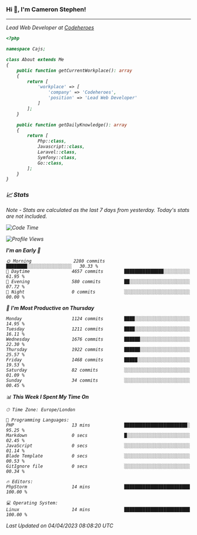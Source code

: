 ### Hi 👋, I'm Cameron Stephen!
<hr>
<p><em>Lead Web Developer at <a href="https://codeheroes.co.uk">Codeheroes</a></p>


```php
<?php

namespace Cajs;

class About extends Me
{
    public function getCurrentWorkplace(): array
    {
        return [
            'workplace' => [
                'company' => 'Codeheroes',
                'position' => 'Lead Web Developer'
            ]
        ];
    }

    public function getDailyKnowledge(): array
    {
        return [
            Php::class,
            Javascript::class,
            Laravel::class,
            Symfony::class,
            Go::class,
        ];
    }
}
```

### 📈 Stats
<p><em>Note - Stats are calculated as the last 7 days from yesterday. Today's stats are not included.</em></p>


<!--START_SECTION:waka-->
![Code Time](http://img.shields.io/badge/Code%20Time-3%2C261%20hrs%209%20mins-blue)

![Profile Views](http://img.shields.io/badge/Profile%20Views-3-blue)

**I'm an Early 🐤** 

```text
🌞 Morning                2280 commits        ████████░░░░░░░░░░░░░░░░░   30.33 % 
🌆 Daytime                4657 commits        ███████████████░░░░░░░░░░   61.95 % 
🌃 Evening                580 commits         ██░░░░░░░░░░░░░░░░░░░░░░░   07.72 % 
🌙 Night                  0 commits           ░░░░░░░░░░░░░░░░░░░░░░░░░   00.00 % 
```
📅 **I'm Most Productive on Thursday** 

```text
Monday                   1124 commits        ████░░░░░░░░░░░░░░░░░░░░░   14.95 % 
Tuesday                  1211 commits        ████░░░░░░░░░░░░░░░░░░░░░   16.11 % 
Wednesday                1676 commits        ██████░░░░░░░░░░░░░░░░░░░   22.30 % 
Thursday                 1922 commits        ██████░░░░░░░░░░░░░░░░░░░   25.57 % 
Friday                   1468 commits        █████░░░░░░░░░░░░░░░░░░░░   19.53 % 
Saturday                 82 commits          ░░░░░░░░░░░░░░░░░░░░░░░░░   01.09 % 
Sunday                   34 commits          ░░░░░░░░░░░░░░░░░░░░░░░░░   00.45 % 
```


📊 **This Week I Spent My Time On** 

```text
🕑︎ Time Zone: Europe/London

💬 Programming Languages: 
PHP                      13 mins             ████████████████████████░   95.25 % 
Markdown                 0 secs              █░░░░░░░░░░░░░░░░░░░░░░░░   02.45 % 
JavaScript               0 secs              ░░░░░░░░░░░░░░░░░░░░░░░░░   01.14 % 
Blade Template           0 secs              ░░░░░░░░░░░░░░░░░░░░░░░░░   00.53 % 
GitIgnore file           0 secs              ░░░░░░░░░░░░░░░░░░░░░░░░░   00.34 % 

🔥 Editors: 
PhpStorm                 14 mins             █████████████████████████   100.00 % 

💻 Operating System: 
Linux                    14 mins             █████████████████████████   100.00 % 
```


 Last Updated on 04/04/2023 08:08:20 UTC
<!--END_SECTION:waka-->
